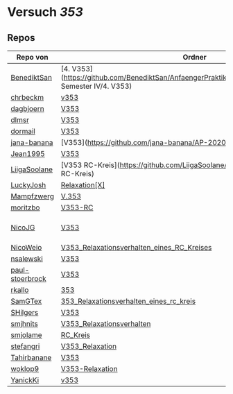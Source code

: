 # Versuch *353*

## Repos

|                 Repo von                 |                                                                       Ordner                                                                        |                                                                                                                                                                                                         PDFs                                                                                                                                                                                                         |
|------------------------------------------|-----------------------------------------------------------------------------------------------------------------------------------------------------|----------------------------------------------------------------------------------------------------------------------------------------------------------------------------------------------------------------------------------------------------------------------------------------------------------------------------------------------------------------------------------------------------------------------|
|[BenediktSan](../repo/BenediktSan)        |[4. V353](https://github.com/BenediktSan/AnfaengerPraktikum2020/tree/master/Versuche Semester IV/4. V353)                                            |[V353.pdf](https://docs.google.com/viewer?url=https://github.com/BenediktSan/AnfaengerPraktikum2020/raw/main/Versuche%20Semester%20IV/4.%20V353/V353.pdf)                                                                                                                                                                                                                                                             |
|[chrbeckm](../repo/chrbeckm)              |[v353](https://github.com/chrbeckm/anfaenger-praktikum/tree/master/v353)                                                                             |–                                                                                                                                                                                                                                                                                                                                                                                                                     |
|[dagbjoern](../repo/dagbjoern)            |[V353](https://github.com/dagbjoern/AP-Physik/tree/master/V353)                                                                                      |[main.pdf](https://docs.google.com/viewer?url=https://github.com/dagbjoern/AP-Physik/raw/master/V353/main.pdf)                                                                                                                                                                                                                                                                                                        |
|[dlmsr](../repo/dlmsr)                    |[V353](https://github.com/dlmsr/praktikum/tree/master/V353)                                                                                          |–                                                                                                                                                                                                                                                                                                                                                                                                                     |
|[dormail](../repo/dormail)                |[V353](https://github.com/dormail/ap/tree/master/V353)                                                                                               |–                                                                                                                                                                                                                                                                                                                                                                                                                     |
|[jana-banana](../repo/jana-banana)        |[V353](https://github.com/jana-banana/AP-2020/tree/master/we did that/V353)                                                                          |–                                                                                                                                                                                                                                                                                                                                                                                                                     |
|[Jean1995](../repo/Jean1995)              |[V353](https://github.com/Jean1995/Praktikum/tree/master/V353)                                                                                       |[V353.pdf](https://docs.google.com/viewer?url=https://github.com/Jean1995/Praktikum/raw/master/Protokolle_Fertig/V353.pdf)                                                                                                                                                                                                                                                                                            |
|[LiigaSoolane](../repo/LiigaSoolane)      |[V353 RC-Kreis](https://github.com/LiigaSoolane/Paktikum/tree/master/V353 RC-Kreis)                                                                  |–                                                                                                                                                                                                                                                                                                                                                                                                                     |
|[LuckyJosh](../repo/LuckyJosh)            |[Relaxation[X]](https://github.com/LuckyJosh/APPhysik/tree/master/Relaxation[X])                                                                     |–                                                                                                                                                                                                                                                                                                                                                                                                                     |
|[Mampfzwerg](../repo/Mampfzwerg)          |[V.353](https://github.com/Mampfzwerg/Praktikum/tree/master/V.353)                                                                                   |[main.pdf](https://docs.google.com/viewer?url=https://github.com/Mampfzwerg/Praktikum/raw/master/V.353/latex-template/main.pdf)                                                                                                                                                                                                                                                                                       |
|[moritzbo](../repo/moritzbo)              |[V353-RC](https://github.com/moritzbo/anfaenger_praktikum/tree/master/V353-RC)                                                                       |–                                                                                                                                                                                                                                                                                                                                                                                                                     |
|[NicoJG](../repo/NicoJG)                  |[V353](https://github.com/NicoJG/Anfaengerpraktikum/tree/master/V353)                                                                                |[Abgabe.pdf](https://docs.google.com/viewer?url=https://github.com/NicoJG/Anfaengerpraktikum/raw/master/V353/Abgabe.pdf)<br/>[V353_Feedback.pdf](https://docs.google.com/viewer?url=https://github.com/NicoJG/Anfaengerpraktikum/raw/master/V353/V353_Feedback.pdf)<br/>[Abgabe_korrigiert.pdf](https://docs.google.com/viewer?url=https://github.com/NicoJG/Anfaengerpraktikum/raw/master/V353/Abgabe_korrigiert.pdf)|
|[NicoWeio](../repo/NicoWeio)              |[V353_Relaxationsverhalten_eines_RC_Kreises](https://github.com/NicoWeio/AP/tree/master/V353_Relaxationsverhalten_eines_RC_Kreises)                  |[main.pdf](https://docs.google.com/viewer?url=https://github.com/NicoWeio/AP/raw/gh-pages/V353_Relaxationsverhalten_eines_RC_Kreises/build/main.pdf)                                                                                                                                                                                                                                                                  |
|[nsalewski](../repo/nsalewski)            |[V353](https://github.com/nsalewski/laboratory/tree/master/V353)                                                                                     |–                                                                                                                                                                                                                                                                                                                                                                                                                     |
|[paul-stoerbrock](../repo/paul-stoerbrock)|[V353](https://github.com/paul-stoerbrock/Praktikum/tree/master/V353)                                                                                |–                                                                                                                                                                                                                                                                                                                                                                                                                     |
|[rkallo](../repo/rkallo)                  |[353](https://github.com/rkallo/APWS1718/tree/master/353)                                                                                            |[V353.pdf](https://docs.google.com/viewer?url=https://github.com/rkallo/APWS1718/raw/master/353/V353.pdf)                                                                                                                                                                                                                                                                                                             |
|[SamGTex](../repo/SamGTex)                |[353_Relaxationsverhalten_eines_rc_kreis](https://github.com/SamGTex/Physik_Praktikum_Samuel_Max/tree/master/353_Relaxationsverhalten_eines_rc_kreis)|–                                                                                                                                                                                                                                                                                                                                                                                                                     |
|[SHilgers](../repo/SHilgers)              |[V353](https://github.com/SHilgers/Praktikum2/tree/master/V353)                                                                                      |–                                                                                                                                                                                                                                                                                                                                                                                                                     |
|[smjhnits](../repo/smjhnits)              |[V353_Relaxationsverhalten](https://github.com/smjhnits/Praktikum_TU_D_16-17/tree/master/Anfängerpraktikum/Protokolle/V353_Relaxationsverhalten)     |[V353.pdf](https://docs.google.com/viewer?url=https://github.com/smjhnits/Praktikum_TU_D_16-17/raw/master/Anf%C3%A4ngerpraktikum/Fertige%20Protokolle/V353.pdf)                                                                                                                                                                                                                                                       |
|[smjolame](../repo/smjolame)              |[RC_Kreis](https://github.com/smjolame/Praktikum_1/tree/master/RC_Kreis)                                                                             |–                                                                                                                                                                                                                                                                                                                                                                                                                     |
|[stefangri](../repo/stefangri)            |[V353_Relaxation](https://github.com/stefangri/s_s_productions/tree/master/PHY341/V353_Relaxation)                                                   |–                                                                                                                                                                                                                                                                                                                                                                                                                     |
|[Tahirbanane](../repo/Tahirbanane)        |[V353](https://github.com/Tahirbanane/AP/tree/master/V353)                                                                                           |[main.pdf](https://docs.google.com/viewer?url=https://github.com/Tahirbanane/AP/raw/main/V353/main.pdf)                                                                                                                                                                                                                                                                                                               |
|[woklop9](../repo/woklop9)                |[V353-Relaxation](https://github.com/woklop9/Anfaengerpraktikum/tree/master/V353-Relaxation)                                                         |–                                                                                                                                                                                                                                                                                                                                                                                                                     |
|[YanickKi](../repo/YanickKi)              |[v353](https://github.com/YanickKi/AP_T_Y/tree/master/v353)                                                                                          |–                                                                                                                                                                                                                                                                                                                                                                                                                     |
